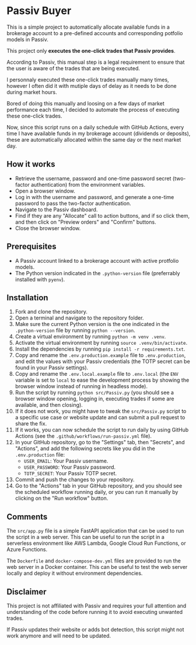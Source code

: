 # Passiv Buyer

This is a simple project to automatically allocate available funds in a brokerage account to a pre-defined accounts and corresponding potfolio models in Passiv.

This project only **executes the one-click trades that Passiv provides**.

According to Passiv, this manual step is a legal requirement to ensure that the user is aware of the trades that are being executed.

I personnaly executed these one-click trades manually many times, however I often did it with mutiple days of delay as it needs to be done during market hours.

Bored of doing this manually and loosing on a few days of market performance each time, I decided to automate the process of executing these one-click trades.

Now, since this script runs on a daily schedule with GitHub Actions, every time I have available funds in my brokerage account (dividends or deposits), these are automatically allocated within the same day or the next market day.

## How it works

- Retrieve the username, password and one-time password secret (two-factor authentication) from the environment variables.
- Open a browser window.
- Log in with the username and password, and generate a one-time password to pass the two-factor authentication.
- Navigate to the Passiv dashboard.
- Find if they are any "Allocate" call to action buttons, and if so click them, and then click on "Preview orders" and "Confirm" buttons.
- Close the browser window.

## Prerequisites

- A Passiv account linked to a brokerage account with active protfolio models.
- The Python version indicated in the `.python-version` file (preferrably installed with `pyenv`).

## Installation

1. Fork and clone the repository.
2. Open a terminal and navigate to the repository folder.
3. Make sure the current Python version is the one indicated in the `.python-version` file by running `python --version`.
4. Create a virtual environment by running `python -m venv .venv`.
5. Activate the virtual environment by running `source .venv/bin/activate`.
6. Install the dependencies by running `pip install -r requirements.txt`.
7. Copy and rename the `.env.production.example` file to `.env.production`, and edit the values with your Passiv credentials (the TOTP secret can be found in your Passiv settings).
8. Copy and rename the `.env.local.example` file to `.env.local` (the `ENV` variable is set to `local` to ease the development process by showing the browser window instead of running in headless mode).
9. Run the script by running `python src/Passiv.py` (you should see a browser window opening, logging in, executing trades if some are available, and then closing).
10. If it does not work, you might have to tweak the `src/Passiv.py` script to a specific use case or website update and can submit a pull request to share the fix.
11. If it works, you can now schedule the script to run daily by using GitHub Actions (see the `.github/workflows/run-passiv.yml` file).
12. In your GitHub repository, go to the "Settings" tab, then "Secrets", and "Actions", and add the following secrets like you did in the `.env.production` file:
    - `USER_EMAIL`: Your Passiv username.
    - `USER_PASSWORD`: Your Passiv password.
    - `TOTP_SECRET`: Your Passiv TOTP secret.
13. Commit and push the changes to your repository.
14. Go to the "Actions" tab in your GitHub repository, and you should see the scheduled workflow running daily, or you can run it manually by clicking on the "Run workflow" button.

## Comments

The `src/app.py` file is a simple FastAPI application that can be used to run the script in a web server. This can be useful to run the script in a serverless environment like AWS Lambda, Google Cloud Run Functions, or Azure Functions.

The `Dockerfile` and `docker-compose-dev.yml` files are provided to run the web server in a Docker container. This can be useful to test the web server locally and deploy it without environment dependencies.

## Disclaimer

This project is not affiliated with Passiv and requires your full attention and understanding of the code before running it to avoid executing unwanted trades.

If Passiv updates their website or adds bot detection, this script might not work anymore and will need to be updated.

